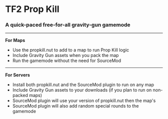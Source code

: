 # TF2 Prop Kill
### A quick-paced free-for-all gravity-gun gamemode
---
**For Maps**
* Use the propkill.nut to add to a map to run Prop Kill logic
* Include Gravity Gun assets when you pack the map
* Run the gamemode without the need for SourceMod
---
**For Servers**
* Install both propkill.nut and the SourceMod plugin to run on any map
* Include Gravity Gun assets to your downloads (if you plan to run on non-packed maps)
* SourceMod plugin will use your version of propkill.nut then the map's
* SourceMod plugin will also add random special rounds to the gamemode